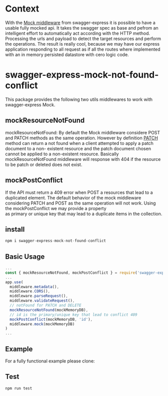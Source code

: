 # Context
With the [Mock middleware](https://apitools.dev/swagger-express-middleware/docs/middleware/mock.html) from swagger-express it is possible to 
have a usable fully mocked api. It takes the swagger spec as base
and pefrom an intelligent effort to  automatically act according 
with the HTTP method. Processing the urls and payload 
to detect the target resources and perform the operations.
The result is really cool, because we may have our express application
responding to all request as if all the routes where implemented with
an in memory persisted datastore with cero logic code.

# swagger-express-mock-not-found-conflict
This package provides the following two utils middlewares to work 
with swagger-express Mock.

## mockResourceNotFound
mockResourceNotFound: By default the Mock middleware considere
POST and PATCH methods as the same operation. However by definition 
[PATCH](https://tools.ietf.org/html/rfc5789) method can return a not 
found when a client attempted to apply a patch document to a non-
existent resource and the patch document chosen cannot be applied
to a non-existent resource. Basically mockResourceNotFound middleware 
will response with 404 if the resource to be patch or deleted does not 
exist.

## mockPostConflict
If the API must return a 409 error when POST a resources that lead to a duplicated element. The default behavior of the mock middleware considering PATCH and POST as the same operation will not work. Using the mockPostConflict we may provide a property  
as primary or unique key that may lead to a duplicate items in the collection.

## install 
```js
npm i swagger-express-mock-not-found-conflict
```

## Basic Usage
```js
...
const { mockResourceNotFound, mockPostConflict } = require('swagger-express-mock-not-found-conflict')
...
app.use(
  middleware.metadata(),
  middleware.CORS(),
  middleware.parseRequest(),
  middleware.validateRequest(),
  // notFound for PATCH and DELETE
  mockResourceNotFound(mockMemoryDB),
  // id is the primary/unique key that lead to conflict 409
  mockPostConflict(mockMemoryDB, 'id'),
  middleware.mock(mockMemoryDB)
)
...
```

## Example
For a fully functional example please clone: 


## Test
```
npm run test
```